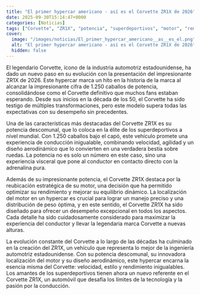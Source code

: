 ```yaml
---
title: "El primer hypercar americano - así es el Corvette ZR1X de 2026"
date: 2025-09-30T15:14:47+0000
categories: [Noticias]
tags: ["Corvette", "ZR1X", "potencia", "superdeportivos", "motor", "rendimiento", "diseño aerodinámico."]
cover:
  image: "/images/noticias/El_primer_hypercar_americano__as__es_el.png"
  alt: "El primer hypercar americano - así es el Corvette ZR1X de 2026"
  hidden: false
---
```


El legendario Corvette, ícono de la industria automotriz estadounidense, ha dado un nuevo paso en su evolución con la presentación del impresionante ZR1X de 2026. Este hypercar marca un hito en la historia de la marca al alcanzar la impresionante cifra de 1.250 caballos de potencia, consolidándose como el Corvette definitivo que muchos fans estaban esperando. Desde sus inicios en la década de los 50, el Corvette ha sido testigo de múltiples transformaciones, pero este modelo supera todas las expectativas con su desempeño sin precedentes.

Una de las características más destacadas del Corvette ZR1X es su potencia descomunal, que lo coloca en la élite de los superdeportivos a nivel mundial. Con 1.250 caballos bajo el capó, este vehículo promete una experiencia de conducción inigualable, combinando velocidad, agilidad y un diseño aerodinámico que lo convierten en una verdadera bestia sobre ruedas. La potencia no es solo un número en este caso, sino una experiencia visceral que pone al conductor en contacto directo con la adrenalina pura.

Además de su impresionante potencia, el Corvette ZR1X destaca por la reubicación estratégica de su motor, una decisión que ha permitido optimizar su rendimiento y mejorar su equilibrio dinámico. La localización del motor en un hypercar es crucial para lograr un manejo preciso y una distribución de peso óptima, y en este sentido, el Corvette ZR1X ha sido diseñado para ofrecer un desempeño excepcional en todos los aspectos. Cada detalle ha sido cuidadosamente considerado para maximizar la experiencia del conductor y llevar la legendaria marca Corvette a nuevas alturas.

La evolución constante del Corvette a lo largo de las décadas ha culminado en la creación del ZR1X, un vehículo que representa lo mejor de la ingeniería automotriz estadounidense. Con su potencia descomunal, su innovadora localización del motor y su diseño aerodinámico, este hypercar encarna la esencia misma del Corvette: velocidad, estilo y rendimiento inigualables. Los amantes de los superdeportivos tienen ahora un nuevo referente en el Corvette ZR1X, un automóvil que desafía los límites de la tecnología y la pasión por la conducción.
